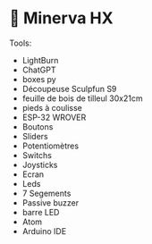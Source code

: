 # 🔸 Minerva HX

Tools:
  - LightBurn
  - ChatGPT
  - boxes py
  - Découpeuse Sculpfun S9
  - feuille de bois de tilleul 30x21cm
  - pieds à coulisse
  - ESP-32 WROVER
  - Boutons
  - Sliders
  - Potentiomètres
  - Switchs
  - Joysticks
  - Ecran
  - Leds
  - 7 Segements
  - Passive buzzer
  - barre LED
  - Atom
  - Arduino IDE
